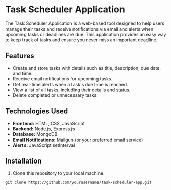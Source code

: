 # Task Scheduler Application

The Task Scheduler Application is a web-based tool designed to help users manage their tasks and receive notifications via email and alerts when upcoming tasks or deadlines are due. This application provides an easy way to keep track of tasks and ensure you never miss an important deadline.

## Features

- Create and store tasks with details such as title, description, due date, and time.
- Receive email notifications for upcoming tasks.
- Get real-time alerts when a task's due time is reached.
- View a list of all tasks, including their details and status.
- Delete completed or unnecessary tasks.

## Technologies Used

- **Frontend:** HTML, CSS, JavaScript
- **Backend:** Node.js, Express.js
- **Database:** MongoDB
- **Email Notifications:** Mailgun (or your preferred email service)
- **Alerts:** JavaScript setInterval

## Installation

1. Clone this repository to your local machine.

```shell
git clone https://github.com/yourusername/task-scheduler-app.git

